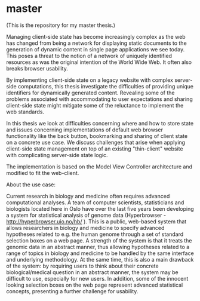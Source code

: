 master
======

(This is the repository for my master thesis.)


Managing client-side state has become increasingly complex as the web has changed from being a network for displaying static documents to the generation of dynamic content in single page applications we see today. This poses a threat to the notion of a network of uniquely identified resources as was the original intention of the World Wide Web. It often also breaks browser usability.

By implementing client-side state on a legacy website with complex server-side computations, this thesis investigate the difficulties of providing unique identifiers for dynamically generated content. Revealing some of the problems associated with accommodating to user expectations and sharing client-side state might mitigate some of the reluctance to implement the web standards.

In this thesis we look at difficulties concerning where and how to store state and issues concerning implementations of default web browser functionality like the back button, bookmarking and sharing of client state on a concrete use case. We discuss challenges that arise when applying client-side state management on top of an existing "thin-client" website with complicating server-side state logic.

The implementation is based on the Model View Controller architecture and modified to fit the web-client. 

About the use case:

Current research in biology and medicine often requires advanced computational analyses. A team of computer scientists, statisticians and biologists located here in Oslo have over the last five years been developing a system for statistical analysis of genome data (Hyperbrowser - http://hyperbrowser.uio.no/hb/ ). This is a public, web-based system that allows researchers in biology and medicine to specify advanced hypotheses related to e.g. the human genome through a set of standard selection boxes on a web page. A strength of the system is that it treats the genomic data in an abstract manner, thus allowing hypotheses related to a range of topics in biology and medicine to be handled by the same interface and underlying methodology. At the same time, this is also a main drawback of the system: by requiring users to think about their concrete biological/medical question in an abstract manner, the system may be difficult to use, especially for new users. In addition, some of the innocent looking selection boxes on the web page represent advanced statistical concepts, presenting a further challenge for usability. 

